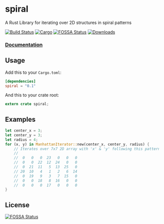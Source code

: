 # spiral

A Rust Library for iterating over 2D structures in spiral patterns

[![Build Status](https://travis-ci.org/tversteeg/spiral.svg?branch=master)](https://travis-ci.org/tversteeg/spiral) [![Cargo](https://img.shields.io/crates/v/spiral.svg)](https://crates.io/crates/spiral) [![FOSSA Status](https://app.fossa.io/api/projects/git%2Bgithub.com%2Ftversteeg%2Fspiral.svg?type=shield)](https://app.fossa.io/projects/git%2Bgithub.com%2Ftversteeg%2Fspiral?ref=badge_shield) [![Downloads](https://img.shields.io/crates/d/spiral.svg)](#downloads)

### [Documentation](https://docs.rs/spiral/)

## Usage

Add this to your `Cargo.toml`:

```toml
[dependencies]
spiral = "0.1"
```

And this to your crate root:

```rust
extern crate spiral;
```

## Examples

```rust
let center_x = 3;
let center_y = 3;
let radius = 4;
for (x, y) in ManhattanIterator::new(center_x, center_y, radius) {
	// Iterates over 7x7 2D array with 'x' & 'y' following this pattern:
	//
	//  0   0   0  23   0   0   0 
	//  0   0  22  12  24   0   0 
	//  0  21  11   5  13  25   0 
	// 20  10   4   1   2   6  14 
	//  0  19   9   3   7  15   0 
	//  0   0  18   8  16   0   0 
	//  0   0   0  17   0   0   0 
}
```


## License
[![FOSSA Status](https://app.fossa.io/api/projects/git%2Bgithub.com%2Ftversteeg%2Fspiral.svg?type=large)](https://app.fossa.io/projects/git%2Bgithub.com%2Ftversteeg%2Fspiral?ref=badge_large)
